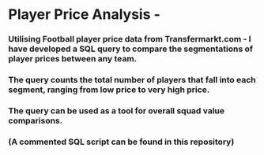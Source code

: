 # Player Price Analysis -

### Utilising Football player price data from Transfermarkt.com - I have developed a SQL query to compare the segmentations of player prices between any team. 
### The query counts the total number of players that fall into each segment, ranging from low price to very high price.
### The query can be used as a tool for overall squad value comparisons.

### (A commented SQL script can be found in this repository)
